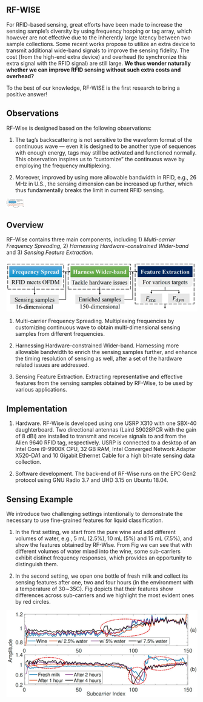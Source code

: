 ## RF-WISE

For RFID-based sensing, great efforts have been made to increase the sensing sample’s diversity by using frequency hopping or tag array, which however are not effective due to the inherently large latency between two sample collections. Some recent works propose to utilize an extra device to transmit additional wide-band signals to improve the sensing fidelity. The cost (from the high-end extra device) and overhead (to synchronize this extra signal with the RFID signal) are still large. **We thus wonder naturally whether we can improve RFID sensing without such extra costs and overhead?** 

To the best of our knowledge, RF-WISE is the first research to bring a positive answer!

## Observations

RF-Wise is designed based on the following observations:

1) The tag’s backscattering is not sensitive to the waveform format of the continuous wave — even it is designed to be another type of sequences with enough energy, tags may still be activated and functioned normally. This observation inspires us to “customize” the continuous wave by employing the frequency multiplexing.

2) Moreover, improved by using more allowable bandwidth in RFID, e.g., 26 MHz in U.S., the sensing dimension can be increased up further, which thus fundamentally breaks the limit in current RFID sensing.

<img src="pic/ob.jpg?raw=true" alt="ob.jpg" width="48">

## Overview

RF-Wise contains three main components, including 1) _Multi-carrier Frequency Spreading_, 2) _Harnessing Hardware-constrained Wider-band_ and 3) _Sensing Feature Extraction_.

<img src="pic/ov.jpg?raw=true" alt="ov.jpg">

1) Multi-carrier Frequency Spreading. Multiplexing frequencies by customizing continuous wave to obtain multi-dimensional sensing samples from different frequencies.

2) Harnessing Hardware-constrained Wider-band. Harnessing more allowable bandwidth to enrich the sensing samples further, and enhance the timing resolution of sensing as well, after a set of the hardware related issues are addressed.

3) Sensing Feature Extraction. Extracting representative and effective features from the sensing samples obtained by RF-Wise, to be used by various applications.

## Implementation

1) Hardware. RF-Wise is developed using one USRP X310 with one SBX-40 daughterboard. Two directional antennas (Laird S9028PCR with the gain of 8 dBi) are installed to transmit and receive signals to and from the Alien 9640 RFID tag, respectively. USRP is connected to a desktop of an Intel Core i9-9900K CPU, 32 GB RAM, Intel Converged Network Adapter X520-DA1 and 10 Gigabit Ethernet Cable for a high bit-rate sensing data collection.

2) Software development. The back-end of RF-Wise runs on the EPC Gen2 protocol using GNU Radio 3.7 and UHD 3.15 on Ubuntu 18.04.

## Sensing Example

We introduce two challenging settings intentionally to demonstrate the necessary to use fine-grained features for liquid classification.

1) In the first setting, we start from the pure wine and add different volumes of water, e.g., 5 mL (2.5%), 10 mL (5%) and 15 mL (7.5%), and show the features obtained by RF-Wise. From Fig we can see that with different volumes of water mixed into the wine, some sub-carriers exhibit distinct frequency responses, which provides an opportunity to distinguish them.

2) In the second setting, we open one bottle of fresh milk and collect its sensing features after one, two and four hours (in the environment with a temperature of 30∼35C). Fig depicts that their features show differences across sub-carriers and we highlight the most evident ones by red circles. 

<img src="pic/f.jpg?raw=true" alt="f.jpg">

